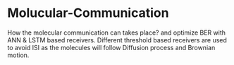 # Molucular-Communication
How the molecular communication can takes place? and optimize BER with ANN &amp; LSTM based receivers.
Different threshold based receivers are used to avoid ISI as the molecules will follow Diffusion process and Brownian motion. 
